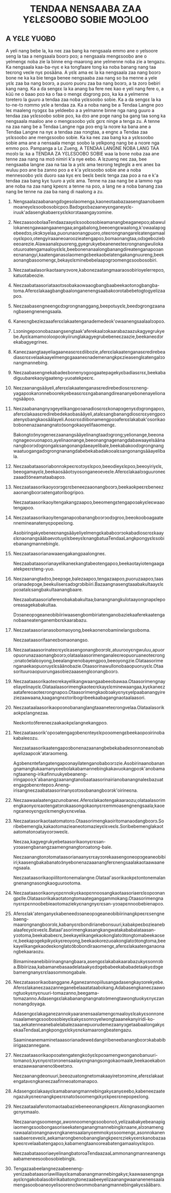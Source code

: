 <h1 align='center'>TENDAA NENSAABA ZAA YƐLƐSOOBO SOBIE MOƆLOO</h1>
<h2>A YƐLƐ YUOBO</h2>
<p>A yeli nang bebe la, ka neɛ zaa bang ka nengsaala emmo ane o yelsoore seng la taa a nengsaala boorɔ poɔ; a nengsaala mengɛsoobo ane o yelmengɛ noba zie la binne eng-maarong ane yelmenne noba zie a tengazu.
Ka nengsaala kaa-ba-nyɛ e ka tongfaare tong ka noba banang nang taa teɛrong veɛle nyɛ posããna. A yɛlɛ ama eɛ la ka nengsaala zaa nang boɔrɔ bone ne ka ka bie tenga benee nengsaaba zaa nang so ba menne a yele yɛlɛ zaa ba nang boɔrɔ, a puoro puoru zaa ba nang boɔrɔ, a ta zoro bebiri kang nang.
Ka a da sengɛɛ la ka anang ba fere neɛ kao e yeli nang fere o, a kũũ ne o baao poɔ ka o faa o mengɛ dɔgrong poɔ, ka ka a yelmenne tɔretero la guuro a tendaa zaa noba yɛlɛsoobo sobie.
Ka a da sengɛɛ la ka to-ne-tɔ nɔmmo yɛle a tendaa za.
Ka a noba nang be a Tendaa Langne poɔ leɛ maaleng nyɔgɛɛ ba yeldeebo a a yelmanne binne nga nang guuro a tendaa zaa yɛlɛsoobo sobie poɔ, ka dɔɔ ane pɔge nang ba gang taa song ka nengsaala maaloo ane o mengɛsoobo yɛlɛ gɛrɛ ninge a tenga zu.
A tenne na zaa nang be a Tendaa Langne nga poɔ eng la noɔre ka bana ane a Tendaa Langne na nyɛ a tendaa zaa nɔngtaa, a engnɛ a Tendaa zaa yɛlɛsoobo ane mengɛsoobo sobie.
Ka ka neɛ zaa bang ka a yɛlɛsoobo sobie ama ane a nensaala mengɛ soobo la yelkpong nang be a noɔre nga emmo poɔ.
Pampanga a Lɛ Zueng,
A TENDAA LANGNE NOBA LANG TAA
moɔlɔ la:
ka a TENDAA ZA YƐLƐSOOBO SOBIE waa la bone noba zaa ane tenne zaa nang na moɔ̃ nimiri k'a nye eebo. A lɛzueng neɛ zaa, bee nengsaaba langne zaa na taa la a yɛlɛ ama teɛrong tegteglɛ a erɛ aneɛ ba wuluu poɔ ane ba zanno poɔ a e k'a yɛlɛsoobo sobie ane a noba mennesoobo yɛlɛ duoro saa kyɛ erɛ beɛlɛ beɛlɛ tenga zaa poɔ a na e k'a tendaa zaa bang kyɛ tuuro a yɛlɛ ama. Tenne na zaa nang be a lammo nga ane noba na zaa nang kpeɛrɛ a tenne na poɔ, a lang ne a noba banang zaa nang be tenne na zaa ba nang di naalong a zu.</p>
<ol>
  <li>
    <p>Nengsaalazaabanangdɔgesolaomenga,kaoneotaabazaasengtaanobaemmoaneyɛlɛsoobosobicpoɔ.Badɔgɛɛbazaaneyɛnganeyɛlɛ-iruuk'adasengkabaerɛyɛlɛkorɔtaaangayɔɔmine.</p>
  </li>
  <li>
    <p>NeɛzaasoobolaaTendaazaayɛlɛsoobosobieamanangbeaganepoɔ;abawullokaneɛngawaangaanengaa;angabalong,beeoengɛwaalong,k'owaalapɔgebeedɔɔ,okɔkɔyelaa,puorunaonangpuoro,oteɛrongnangarelɛatengamaaloyɛlɛpoɔ,otengyiraaaneoaroozieatengapoɔ,bomaonangtaa,odɔgeboziebeeoarezie.Alawaanalɛpuoreng,gyegrukyebeaneneɛteɛrongnangwuliokaotuuroatengamaaloyɛlɛlɛ,beebonenanaalongbanangdireatenganapoɔaneɛnanangyi,kaatenganasolaomengɛbeekaobelatengakangnuureng,beekaonangbasoomengɛ,bekayɛlɛminebebelaapɔgrɔomengɛsoobosobiri.</p>
  </li>
  <li>
    <p>Neɛzaataalasorikaotaanyɔvore,kabonezaatangmaaraosobirioyelerrepoɔ,katuotabeozie.</p>
  </li>
  <li>
    <p>Neɛzaabataasoriataaotɔsobakaowaaogbangbaabeekaotonɔgbangba-toma.Aferɛɛlakaagbangbaalonganenengsaabakoɔrotabebetogtogyelizaapoɔ.</p>
  </li>
  <li>
    <p>Neɛzaabasengneengɛdɔgrongnanggang,beepotuyɛlɛ,beedɔgrongzaanangbasengnenengsaala.</p>
  </li>
  <li>
    <p>Kaneɛngbeziezaaaferɛɛlakaatenganademedeok'owaanengsaalaalɔɔpoɔ.</p>
  </li>
  <li>
    <p>Lɔɔningepoɔnobazaangsengtaak'aferekaalɔɔkaarabazaazukagyegrukyebe.Ayɛlɛamamoɔloopoɔkyiirunglakagyegrubebeneɛzaazie,beekaneɛdɔrekabagyegrineɛ.</p>
  </li>
  <li>
    <p>Kaneɛzaangtaayeliagaaneasɛrɛɛdiibozie,aferɛɛlakaatenganasɛredirebeadiasɛrɛɛvelaakaayelmengɛgaaaneɛnademenangkpɛzieasenglɛatengalɔɔnangmannebing.</p>
  </li>
  <li>
    <p>Neɛzaabasengnekabadeɛbonenyɔgoogaatepagekyɛbadiasɛrɛɛ,beekabadiguubarekaoyigaateng-yuoatekpeɛrɛ.</p>
  </li>
  <li>
    <p>Neɛzaanangsããyeli,aferɛɛlakaatenganasɛredirebediosɛrɛɛneng-yagapoɔkanɔnneboorekyebeasɛrɛɛngabanangdireananyebonenayelionangsããpoɔ.</p>
  </li>
  <li>
    <p>Neɛzaabanangnyɔgeyelikangpoɔanadiosɛrɛɛkonapɔgenyɛdɔgrongapoɔ,aferɛɛlakaasɛredirebedekaobasããyeli,atalɛsangbanangdiosɛrɛɛyengpoɔatenyɛbangkaosããlayeli.Aosɛrɛɛdiibonamengpoɔaferɛɛlakabak'osorikaobɔbonenazaanangnatoɔ̃songokaoyelifaaomengɛ.</p>
    <p>Bakongtoɔ̃nyɔgeneɛzaanangsããyelinangtaadɔgrong;yelionange,beeonangnageovuonapoɔ,ayelinaonange,beeonangnagenangdabawaayelsããnanangboɔrɔdɔgrongalɛsangonangdaeayelibale,beekabakoodɔgrongnangwaatuogangadɔgrongnanangdabebekabadakooalɛsangonangsããayelibala.</p>
  </li>
  <li>
    <p>Neɛzaabataasoriabonnɔkpeɛrɛotɔyɛlɛpoɔ,beeodieyɛlɛpoɔ,beeoyiriyɛlɛ,beeogamayɛlɛ,beekaosããotɔyosonganeoeveɛle.Aferɛɛlakaalɔɔguuroneɛzaaadɔ̃ɔ̃neamataabapoɔ.</p>
  </li>
  <li>
    <p>Neɛzaataasorikaoyoɔrɔgɛrɛbeneezaaonangboɔrɔ,beekaokpeɛrɛbeneezaaonangboɔrɔatengatoribogripoɔ.</p>
    <p>Neɛzaataasorikaoyitengakangzaapoɔ,beeomengɛtengapoɔakyɛleɛwaaotengapoɔ.</p>
  </li>
  <li>
    <p>Neɛzaataasorikaoyitenganapoɔbanangboɔrɔodɔgroo,beeokooboagaatennemineanatenyɛpopeɛlong.</p>
    <p>AsobiringakyebeneɛnangsããyeliyelmengɛkababoɔrɔokabadiosɛrɛɛkaayɛlɛnaonangsããbaevotuyɛlɛbeeyɛlɛnangbatuaTendaaLangkpongyɛlɛsobiebanangmannebinglɛ.</p>
  </li>
  <li>
    <p>Neɛzaataasorianawaaengakangpaalongneɛ.</p>
    <p>Neɛzaabataasorianayelikaneɛkangtabeotengapoɔ,beekaotayiotengaagaatekpeɛrɛteng-yuo.</p>
  </li>
  <li>
    <p>Neɛzaanangtadɔɔ,beepɔge,balezaapoɔ,tengazaapoɔ,puoruzaapoɔ,taasorianadepɔge,beekuliserɛadɔgrɔbibiiri.Bazaangnasengtaaabakultaayɛlɛpoɔatalɛsangbakultaanangbaare.</p>
    <p>Neɛzaabataasoriaferenobakabakultaa;banangnangkulotaayongnapɛlepooreasagekabakultaa.</p>
    <p>Dɔɔaneopɔgeaneobibiiriwaasengbombiriatenganobaziekaaferekaatenganobaaneatenganembɛrɛkaarabazu.</p>
  </li>
  <li>
    <p>Neɛzaataasorianasobomaoyong,beekaonenobaminelangsoboma.</p>
    <p>Neɛzaataasorifaaneɛbomaonangso.</p>
  </li>
  <li>
    <p>Neɛzaataaasorinateɛrɛyɛlɛasengonangboɔrɔlɛ,atuurooyɛngwuluu,apuoropuorunazaaonangboɔrɔ;olataalaasorimenganaleɛreopuoruaneoteɛrong;onatoɔ̃elalɛoyong,beealangnenobayengpoɔ,beeoyongzie.Olataasorimenganaekaopuoruyɛlɛsããnobazie.Otaasorinawullonobaaopuoruyɛlɛ.Otaasorituuroaopuorungasobiezaaasenglɛonangboɔrɔ.</p>
  </li>
  <li>
    <p>Neɛzaataasorikaoteɛrekayelikangwaangaabeeobawaa.Otaasorimengnayeliayelinayɛlɛ.Olataalaasorimengkaoteɛrɛkayɛlɛminewaangaa,kyɛkaneɛzaatafereoaoteɛrongnapoɔ.Otaasorimengkaobɔakyɛnyɛyelpaabanangyireziezaawaana,kaagangnɛɛtoribogribeekaabagangnaotaalaasori.</p>
  </li>
  <li>
    <p>Neɛzaataalaasorikaopoɔnobananglangtaaaneteɛrongvelaa.Olataalasorikaokpɛlangnezaa.</p>
    <p>Neɛkontoɔ̃fereneɛzaakaokpɛlangnekangpoɔ.</p>
  </li>
  <li>
    <p>Neɛzaataasorik'opoɔatengagɔbenɛnteyɛlɛpoɔomengɛbeekaopoɔirinobakabaleɛozu.</p>
    <p>Neɛzaataasorikaatengapoɔbonenazaanangbebekabadesonnɔneanobabayelizaapoɔk'ataraomeng.</p>
    <p>Agɔbenɛntefangatengapoɔnayilatenganobaboɔrɔzie.Asobirinaanobanangnamangtukaamanyɛeebolakabamannebingkakavuokangpoɔk'anobamangtaaneng-irikafinnuukyebeaneng-iringapoɔ;k'abanangzaanangtanobaataasorinairianobanangnaleɛbazuatengagɔbenɛntepoɔ.Aneng-irisangneɛzaabataasorinanyɛotɔsobanangboɔrɔk'oirineɛna.</p>
  </li>
  <li>
    <p>Neɛzaawaalaatengazunobaneɛ.Aferɛɛlakaotengakaaraozu;olataalasorimengkaonyɛrɛaotengatɔnɔkaasongokaonyɛrɛemmoasengnengsaala;kaoengɛaneoyɛngyɛlɛmengkyɛnɛvelaa.</p>
  </li>
  <li>
    <p>Neɛzaatasorikaotaatomatonɔ.Otaasorimengkaoiritomanaodangboɔrɔ.Soribebemengla,kakaotomazieaneotomazieyɛlɛveɛlɛ.Soribebemenglakaotaatomatonɔatayoɔrɔweɛlɛ.</p>
    <p>Neɛzaa,kagyegrukyebetaasorikaonyɛrɛsan-yɔɔasengbanangzaamengnangtonɔatong-bale.</p>
    <p>Neɛzaanangtonɔtomataasorianaanyɛrɛayɔɔrekaasengoneopɔgeaneobibiiri;kaasengbakabanatoɔ̃nyebonenazaaanangferɛnengsaalakaotaawaanengsaala.</p>
    <p>Neɛzaataasorikaopiilitontonemalangne.Olataal'asorikaokpɛtontonemalangnenangnasongkaoguurootoma.</p>
  </li>
  <li>
    <p>Neɛzaataasorikaonyɛpɛnnokyɛkaopɛnnoosangkaotaasoriaerɛlɛopoɔnangpɛlle.Olataasorikakaotatongtomaateganggammokang.Otaasorimengnanyɛrɛpɛnnoobebieaotomaziekyɛnangnyɛrɛsan-yɔɔapɛnnoobebienapoɔ.</p>
  </li>
  <li>
    <p>Aferɛɛlak'atenganyɛkabeneedɔɔaneopɔgeaneobibiirinangkpeɛrɛsengnebaeng-maarongnangboɔrɔlɛ,kabanyɛrɛbondirianebonsuuri,kabakpeɛbozieanebalaafeɛyɛlɛveɛlɛ.Bataal'asorimengkasangkangwatakababalataasan-yɔɔtoma,beekababeɛrɛ,beekayelikangekaokonglatoɔ̃tongtomabeekaoserɛ,beekapɔgekpikyɛkyɛreoyong,beekaokorezuoakonglatoɔ̃tongtoma,beekayelikangekaodeɛkonglatoɔ̃bɔbondiraaomengɛ,aferɛɛlakaatenganaonangbekaaraozu.</p>
    <p>Bimamineanebibiirinangnangbaara,asengɛɛlakabakaarabazukyɛsonnɔba.Bibiirizaa,kabamanebasaadelataakyɛdɔgebabeekababadetaakyɛdɔgebamengnanyɛrɛlaasommongabale.</p>
  </li>
  <li>
    <p>Neɛzataasorikaobanggane.Aganezannopiilusangadasengkayɔɔrekyebe.Aferɛɛlakaneɛzaazanneganebelaaatataabokang.Adabasengkaneɛzaawongtuokyɛnyɛnuuri-tomazanno,beegama-tomazanno.Adasengɛɛlakabanangnangnatoɔ̃mengtawongtuokyɛnyɛzannonangdoyaga.</p>
    <p>Adasengɛɛlakaganezannokyaaranensaalamengɛmaaloyɛlɛakyɛsonnɔnensaalamengɛsoobosobieyɛlɛakyɛsonnɔyelwongtaaanekanyiridi-ko-taa,aekatenneanebalelabalezaaanepuorudemezaanyɔgetaabaalongakyɛekaaTendaaLangkpongyɛlɛkyɛnɛkamaarongbeatengazu.</p>
    <p>Saamineanemaminetaaasorianadeweɛ̃dangiribeneebanangboɔrɔkababibiirigaazannegane.</p>
  </li>
  <li>
    <p>Neɛzaataasorikaopoɔatengatengkoɔ̃yɛlɛpoɔamengwonganobanuuri-tomanoɔ̃,kyɛnyɛrɛtɔnɔnensaalayɛngnangsongokaomaale,beekaoekabonenazaawaananenoɔ̃beetɔnɔ.</p>
    <p>Neɛzaanangdeonuuri,beeozuatongnetomakaayiretɔnɔmine,aferɛɛlakaatengatavɛngkaneɛzaafinneoatomanapoɔ.</p>
  </li>
  <li>
    <p>Adasengɛɛlakaayɛlɛamabanangmannebingakyɛanyɛeebo,kabeneezaatengazukyɛneɛnangkpeɛrɛnatoɔ̃soomengɛkyɛkpeɛrɛnepopeɛlong.</p>
  </li>
  <li>
    <p>Neɛzaataalaferotomaotaabaziebeneeonangkpeɛrɛ.Alɛngnasongkaomengɛnyɛmaalo.</p>
    <p>Neɛzaanangsoomengɛ,awonnoomengɛsoobonoɔ̃,yelizaabakyebeanapigiaomengɛsoobongasoriseekatenganangmannebinglɛnaane,alɔɔnamengnawaalalɔɔnangnavɛngkanensaalanyɛemmokyɛsoomengɛ,asonnɔkanensaabaerɛeveɛlɛ,aekamarongbenobananglangkpeɛrɛziekyɛerɛkanobazaakpeɛrɛvelaabatengapoɔ,kabamengtaanoɔreabatengamaaloyɛlɛpoɔ.</p>
    <p>NeɛzaabataasoriaeyelinangbatoroaTendaazaaLammonangmanneanengsaabameneesoobosobiebinglɛ.</p>
  </li>
  <li>
    <p>Tengazaabeelangnezaabeeneng-yenizaabataasoriawilliayɛlɛamabanangmannebingakyɛ;kaawaasengngaayɛlɛngakobalasobirikabatongtonezaabeeyelizaanangwaananenensaalamengasooboaneoyelisoorenoɔ̃wommobanangmannebingakyɛsããbaro.</p>
  </li>
</ol>